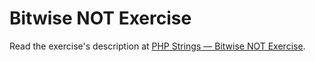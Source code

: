 
# Bitwise NOT Exercise

Read the exercise's description at [PHP Strings — Bitwise NOT Exercise](https://www.codeguage.com/courses/php/strings-bitwise-not-exercise).
